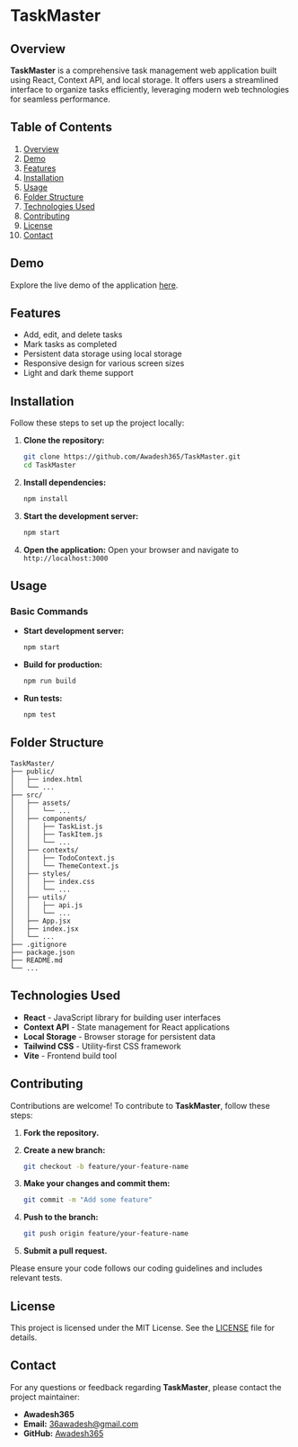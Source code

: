 # TaskMaster

## Overview

**TaskMaster** is a comprehensive task management web application built using React, Context API, and local storage. It offers users a streamlined interface to organize tasks efficiently, leveraging modern web technologies for seamless performance.

## Table of Contents

1. [Overview](#overview)
2. [Demo](#demo)
3. [Features](#features)
4. [Installation](#installation)
5. [Usage](#usage)
6. [Folder Structure](#folder-structure)
7. [Technologies Used](#technologies-used)
8. [Contributing](#contributing)
9. [License](#license)
10. [Contact](#contact)

## Demo

Explore the live demo of the application [here](#).

## Features

- Add, edit, and delete tasks
- Mark tasks as completed
- Persistent data storage using local storage
- Responsive design for various screen sizes
- Light and dark theme support

## Installation

Follow these steps to set up the project locally:

1. **Clone the repository:**

   ```bash
   git clone https://github.com/Awadesh365/TaskMaster.git
   cd TaskMaster
   ```

2. **Install dependencies:**

   ```bash
   npm install
   ```

3. **Start the development server:**

   ```bash
   npm start
   ```

4. **Open the application:**
   Open your browser and navigate to `http://localhost:3000`

## Usage

### Basic Commands

- **Start development server:**

  ```bash
  npm start
  ```

- **Build for production:**

  ```bash
  npm run build
  ```

- **Run tests:**
  ```bash
  npm test
  ```

## Folder Structure

```
TaskMaster/
├── public/
│   ├── index.html
│   └── ...
├── src/
│   ├── assets/
│   │   └── ...
│   ├── components/
│   │   ├── TaskList.js
│   │   ├── TaskItem.js
│   │   └── ...
│   ├── contexts/
│   │   ├── TodoContext.js
│   │   └── ThemeContext.js
│   ├── styles/
│   │   ├── index.css
│   │   └── ...
│   ├── utils/
│   │   ├── api.js
│   │   └── ...
│   ├── App.jsx
│   ├── index.jsx
│   └── ...
├── .gitignore
├── package.json
├── README.md
└── ...
```

## Technologies Used

- **React** - JavaScript library for building user interfaces
- **Context API** - State management for React applications
- **Local Storage** - Browser storage for persistent data
- **Tailwind CSS** - Utility-first CSS framework
- **Vite** - Frontend build tool

## Contributing

Contributions are welcome! To contribute to **TaskMaster**, follow these steps:

1. **Fork the repository.**
2. **Create a new branch:**

   ```bash
   git checkout -b feature/your-feature-name
   ```

3. **Make your changes and commit them:**

   ```bash
   git commit -m "Add some feature"
   ```

4. **Push to the branch:**

   ```bash
   git push origin feature/your-feature-name
   ```

5. **Submit a pull request.**

Please ensure your code follows our coding guidelines and includes relevant tests.

## License

This project is licensed under the MIT License. See the [LICENSE](LICENSE) file for details.

## Contact

For any questions or feedback regarding **TaskMaster**, please contact the project maintainer:

- **Awadesh365**
- **Email:** 36awadesh@gmail.com
- **GitHub:** [Awadesh365](https://github.com/Awadesh365)
